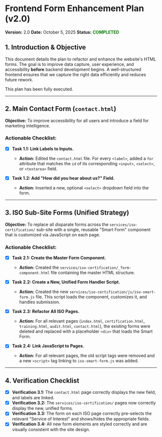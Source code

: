 
# Frontend Form Enhancement Plan (v2.0)

**Version:** 2.0
**Date:** October 5, 2025
**Status:** <span style="color:green; font-weight:bold;">COMPLETED</span>

## 1. Introduction & Objective

This document details the plan to refactor and enhance the website's HTML forms. The goal is to improve data capture, user experience, and accessibility **before** backend development begins. A well-structured frontend ensures that we capture the right data efficiently and reduces future rework.

This plan has been fully executed.

---

## 2. Main Contact Form (`contact.html`)

**Objective:** To improve accessibility for all users and introduce a field for marketing intelligence.

### Actionable Checklist:

- [x] **Task 1.1: Link Labels to Inputs.**
    -   **Action:** Edited the `contact.html` file. For every `<label>`, added a `for` attribute that matches the `id` of its corresponding `<input>`, `<select>`, or `<textarea>` field.

- [x] **Task 1.2: Add "How did you hear about us?" Field.**
    -   **Action:** Inserted a new, optional `<select>` dropdown field into the form.

---

## 3. ISO Sub-Site Forms (Unified Strategy)

**Objective:** To replace all disparate forms across the `services/iso-certification/` sub-site with a single, reusable "Smart Form" component that is customized via JavaScript on each page.

### Actionable Checklist:

- [x] **Task 2.1: Create the Master Form Component.**
    -   **Action:** Created the `services/iso-certification/_form-component.html` file containing the master HTML structure.

- [x] **Task 2.2: Create a New, Unified Form Handler Script.**
    -   **Action:** Created the new `services/iso-certification/js/iso-smart-form.js` file. This script loads the component, customizes it, and handles submission.

- [x] **Task 2.3: Refactor All ISO Pages.**
    -   **Action:** For all relevant pages (`index.html`, `certification.html`, `training.html`, `audit.html`, `contact.html`), the existing forms were deleted and replaced with a placeholder `<div>` that loads the Smart Form.

- [x] **Task 2.4: Link JavaScript to Pages.**
    -   **Action:** For all relevant pages, the old script tags were removed and a new `<script>` tag linking to `iso-smart-form.js` was added.

---

## 4. Verification Checklist

- [x] **Verification 3.1:** The `contact.html` page correctly displays the new field, and labels are linked.
- [x] **Verification 3.2:** The `services/iso-certification/` pages now correctly display the new, unified forms.
- [x] **Verification 3.3:** The form on each ISO page correctly pre-selects the relevant "Service of Interest" and shows/hides the appropriate fields.
- [x] **Verification 3.4:** All new form elements are styled correctly and are visually consistent with the site design.
